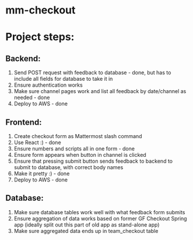 # mm-checkout

# Project steps:

## Backend: 
1. Send POST request with feedback to database - done, but has to include all fields for database to take it in
2. Ensure authentication works
3. Make sure channel pages work and list all feedback by date/channel as needed - done
4. Deploy to AWS - done

## Frontend: 
1. Create checkout form as Mattermost slash command
2. Use React :) - done
3. Ensure numbers and scripts all in one form - done
4. Ensure form appears when button in channel is clicked 
5. Ensure that pressing submit button sends feedback to backend to submit to database, with correct body names 
6. Make it pretty :) - done
7. Deploy to AWS - done

## Database: 
1. Make sure database tables work well with what feedback form submits 
2. Ensure aggregation of data works based on former GF Checkout Spring app (ideally split out this part of old app as stand-alone app)
3. Make sure aggregated data ends up in team_checkout table 
